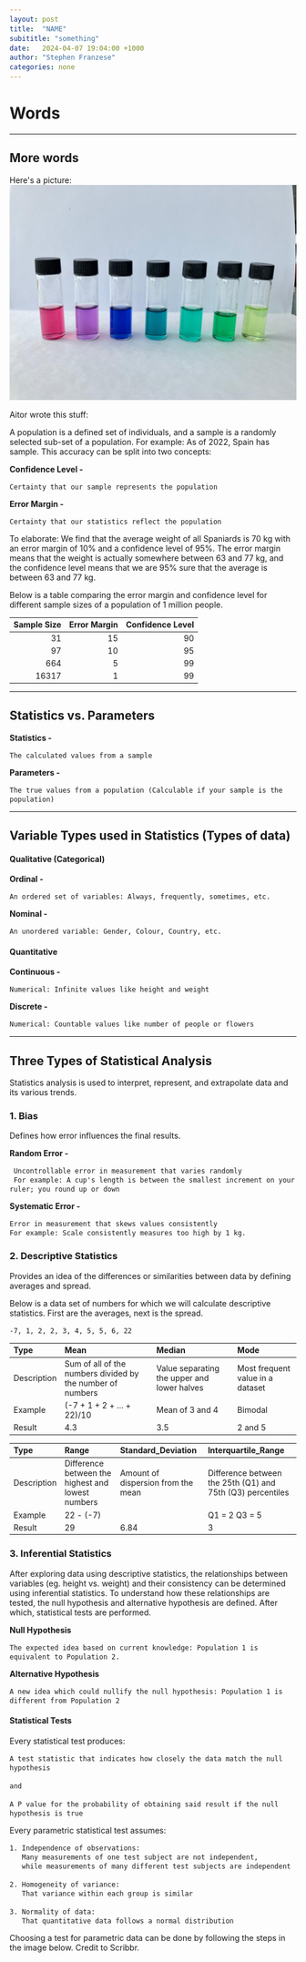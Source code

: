 ```yaml
---
layout: post
title:  "NAME"
subititle: "something"
date:   2024-04-07 19:04:00 +1000
author: "Stephen Franzese"
categories: none
---
```


# Words

------------------------------------------------------------------------

## More words

Here's a picture:
![Dye](/assets/RD-clean.jpg)

Aitor wrote this stuff:

A population is a defined set of individuals, and a sample is a randomly
selected sub-set of a population. For example: As of 2022, Spain has
sample. This accuracy can be split into two concepts:

**Confidence Level -**

    Certainty that our sample represents the population

**Error Margin -**

    Certainty that our statistics reflect the population

To elaborate: We find that the average weight of all Spaniards is 70 kg
with an error margin of 10% and a confidence level of 95%. The error
margin means that the weight is actually somewhere between 63 and 77 kg,
and the confidence level means that we are 95% sure that the average is
between 63 and 77 kg.

Below is a table comparing the error margin and confidence level for
different sample sizes of a population of 1 million people.

| Sample Size | Error Margin | Confidence Level |
|------------:|-------------:|-----------------:|
|          31 |           15 |               90 |
|          97 |           10 |               95 |
|         664 |            5 |               99 |
|       16317 |            1 |               99 |

------------------------------------------------------------------------

## Statistics vs. Parameters

**Statistics -**

    The calculated values from a sample

**Parameters -**

    The true values from a population (Calculable if your sample is the population)

------------------------------------------------------------------------

## Variable Types used in Statistics (Types of data)

#### Qualitative (Categorical)

**Ordinal -**

    An ordered set of variables: Always, frequently, sometimes, etc.

**Nominal -**

    An unordered variable: Gender, Colour, Country, etc.

#### Quantitative

**Continuous -**

    Numerical: Infinite values like height and weight

**Discrete -**

    Numerical: Countable values like number of people or flowers

------------------------------------------------------------------------

## Three Types of Statistical Analysis

Statistics analysis is used to interpret, represent, and extrapolate
data and its various trends.

### 1. Bias

Defines how error influences the final results.

**Random Error -**

     Uncontrollable error in measurement that varies randomly
     For example: A cup's length is between the smallest increment on your ruler; you round up or down

**Systematic Error -**

    Error in measurement that skews values consistently
    For example: Scale consistently measures too high by 1 kg.

### 2. Descriptive Statistics

Provides an idea of the differences or similarities between data by
defining averages and spread.

Below is a data set of numbers for which we will calculate descriptive
statistics. First are the averages, next is the spread.

    -7, 1, 2, 2, 3, 4, 5, 5, 6, 22

| Type        | Mean                                                       | Median                                      | Mode                             |
|:------------|:-----------------------------------------------------------|:--------------------------------------------|:---------------------------------|
| Description | Sum of all of the numbers divided by the number of numbers | Value separating the upper and lower halves | Most frequent value in a dataset |
| Example     | (-7 + 1 + 2 + … + 22)/10                                   | Mean of 3 and 4                             | Bimodal                          |
| Result      | 4.3                                                        | 3.5                                         | 2 and 5                          |

| Type        | Range                                             | Standard_Deviation                 | Interquartile_Range                                        |
|:------------|:--------------------------------------------------|:-----------------------------------|:-----------------------------------------------------------|
| Description | Difference between the highest and lowest numbers | Amount of dispersion from the mean | Difference between the 25th (Q1) and 75th (Q3) percentiles |
| Example     | 22 - (-7)                                         |                                    | Q1 = 2 Q3 = 5                                              |
| Result      | 29                                                | 6.84                               | 3                                                          |

### 3. Inferential Statistics

After exploring data using descriptive statistics, the relationships
between variables (eg. height vs. weight) and their consistency can be
determined using inferential statistics. To understand how these
relationships are tested, the null hypothesis and alternative hypothesis
are defined. After which, statistical tests are performed.

**Null Hypothesis**

    The expected idea based on current knowledge: Population 1 is equivalent to Population 2.

**Alternative Hypothesis**

    A new idea which could nullify the null hypothesis: Population 1 is different from Population 2

#### Statistical Tests

Every statistical test produces:

    A test statistic that indicates how closely the data match the null hypothesis

    and

    A P value for the probability of obtaining said result if the null hypothesis is true

Every parametric statistical test assumes:

    1. Independence of observations:
       Many measurements of one test subject are not independent,
       while measurements of many different test subjects are independent
       
    2. Homogeneity of variance:
       That variance within each group is similar

    3. Normality of data:
       That quantitative data follows a normal distribution
       

Choosing a test for parametric data can be done by following the steps
in the image below. Credit to Scribbr.